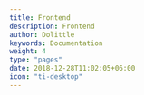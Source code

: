 ```yaml
---
title: Frontend
description: Frontend
author: Dolittle
keywords: Documentation
weight: 4
type: "pages"
date: 2018-12-28T11:02:05+06:00
icon: "ti-desktop"
---
```

